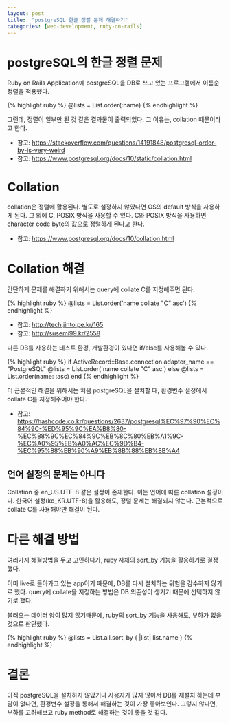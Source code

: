 ```yaml
---
layout: post
title:  "postgreSQL 한글 정렬 문제 해결하기"
categories: [web-development, ruby-on-rails]
---
```


# postgreSQL의 한글 정렬 문제

Ruby on Rails Application에 postgreSQL을 DB로 쓰고 있는 프로그램에서 이름순 정렬을 적용했다. 

{% highlight ruby %}
@lists = List.order(:name)
{% endhighlight %}

그런데, 정렬이 일부만 된 것 같은 결과물이 출력되었다. 
그 이유는, collation 때문이라고 한다. 

* 참고: <https://stackoverflow.com/questions/14191848/postgresql-order-by-is-very-weird>
* 참고: <https://www.postgresql.org/docs/10/static/collation.html>

# Collation

collation은 정렬에 활용된다. 
별도로 설정하지 않았다면 OS의 default 방식을 사용하게 된다. 
그 외에 C, POSIX 방식을 사용할 수 있다. 
C와 POSIX 방식을 사용하면 character code byte의 값으로 정렬하게 된다고 한다. 

* 참고: <https://www.postgresql.org/docs/10/collation.html>

# Collation 해결

간단하게 문제를 해결하기 위해서는 query에 collate C를 지정해주면 된다. 

{% highlight ruby %}
@lists = List.order('name collate "C" asc')
{% endhighlight %}

* 참고: <http://tech.jinto.pe.kr/165>
* 참고: <http://susemi99.kr/2558>

다른 DB를 사용하는 테스트 환경, 개발환경이 있다면 if/else를 사용해볼 수 있다. 

{% highlight ruby %}
if ActiveRecord::Base.connection.adapter_name == "PostgreSQL"
  @lists = List.order('name collate "C" asc')
else
  @lists = List.order(name: :asc)
end
{% endhighlight %}

더 근본적인 해결을 위해서는 처음 postgreSQL을 설치할 때, 환경변수 설정에서 collate C를 지정해주어야 한다.

* 참고: <https://hashcode.co.kr/questions/2637/postgresql%EC%97%90%EC%84%9C-%ED%95%9C%EA%B8%80-%EC%88%9C%EC%84%9C%EB%8C%80%EB%A1%9C-%EC%A0%95%EB%A0%AC%EC%9D%B4-%EC%95%88%EB%90%A9%EB%8B%88%EB%8B%A4>

## 언어 설정의 문제는 아니다

Collation 중 en_US.UTF-8 같은 설정이 존재한다. 
이는 언어에 따른 collation 설정이다. 
한국어 설정(ko_KR.UTF-8)을 활용해도, 정렬 문제는 해결되지 않는다. 
근본적으로 collate C를 사용해야만 해결이 된다. 

# 다른 해결 방법

여러가지 해결방법을 두고 고민하다가, ruby 자체의 sort_by 기능을 활용하기로 결정했다. 

이미 live로 돌아가고 있는 app이기 때문에, DB를 다시 설치하는 위험을 감수하지 않기로 했다. 
query에 collate을 지정하는 방법은 DB 의존성이 생기기 때문에 선택하지 않기로 했다. 

불러오는 데이터 양이 많지 않기때문에, ruby의 sort_by 기능을 사용해도, 부하가 없을 것으로 판단했다. 

{% highlight ruby %}
@lists = List.all.sort_by { |list| list.name }
{% endhighlight %}

# 결론

아직 postgreSQL을 설치하지 않았거나 사용자가 많지 않아서 DB를 재설치 하는데 부담이 없다면, 환경변수 설정을 통해서 해결하는 것이 가장 좋아보인다. 
그렇지 않다면, 부하를 고려해보고 ruby method로 해결하는 것이 좋을 것 같다. 